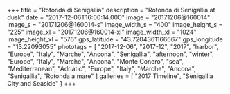 +++
title = "Rotonda di Senigallia"
description = "Rotonda di Senigallia at dusk"
date = "2017-12-06T16:00:14.000"
image = "20171206@160014"
image_s = "20171206@160014-s"
image_width_s = "400"
image_height_s = "225"
image_xl = "20171206@160014-xl"
image_width_xl = "1024"
image_height_xl = "576"
gps_latitude = "43.7204361166667"
gps_longitude = "13.22093055"
phototags = [ "2017-12-06", "2017-12", "2017", "harbor", "Europe", "Italy", "Marche", "Ancona", "Senigallia", "afternoon", "winter", "Europe", "Italy", "Marche", "Ancona", "Monte Conero", "sea", "Mediterranean", "Adriatic", "Europe", "Italy", "Marche", "Ancona", "Senigallia", "Rotonda a mare" ]
galleries = [ "2017 Timeline", "Senigallia City and Seaside" ]
+++
